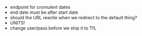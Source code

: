 * endpoint for cromulent dates
* end date must be after start date
* should the URL rewrite when we redirect to the default thing?
* UNITS!
* change user/pass before we ship it to TfL

